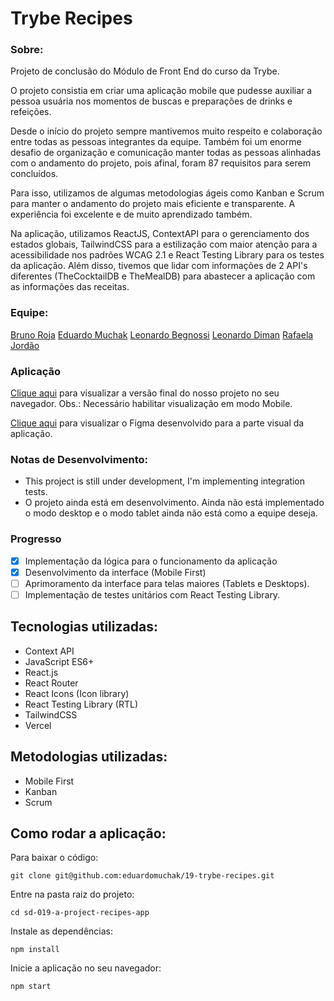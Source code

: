 # Trybe Recipes

### Sobre:

Projeto de conclusão do Módulo de Front End do curso da Trybe. 

O projeto consistia em criar uma aplicação mobile que pudesse auxiliar a pessoa usuária nos momentos de buscas e preparações de drinks e refeições.

Desde o início do projeto sempre mantivemos muito respeito e colaboração entre todas as pessoas integrantes da equipe. Também foi um enorme desafio de organização e comunicação manter todas as pessoas alinhadas com o andamento do projeto, pois afinal, foram 87 requisitos para serem concluídos.

Para isso, utilizamos de algumas metodologias ágeis como Kanban e Scrum para manter o andamento do projeto mais eficiente e transparente. A experiência foi excelente e de muito aprendizado também.

Na aplicação, utilizamos ReactJS, ContextAPI para o gerenciamento dos estados globais, TailwindCSS para a estilização com maior atenção para a acessibilidade nos padrões WCAG 2.1 e React Testing Library para os testes da aplicação. Além disso, tivemos que lidar com informações de 2 API's diferentes (TheCocktailDB e TheMealDB) para abastecer a aplicação com as informações das receitas.

### Equipe:

[Bruno Roja](https://www.linkedin.com/in/brunojlee/)
[Eduardo Muchak](https://www.linkedin.com/in/eduardomuchak/)
[Leonardo Begnossi](https://www.linkedin.com/in/leonardo-begnossi-41580a127/)
[Leonardo Diman](https://www.linkedin.com/in/leonardo-diman-martins-b16439173/)
[Rafaela Jordão](https://www.linkedin.com/in/jordaorafaela/)

### Aplicação
[Clique aqui](https://tryberecipes-eduardomuchak.vercel.app/) para visualizar a versão final do nosso projeto no seu navegador.
Obs.: Necessário habilitar visualização em modo Mobile.

[Clique aqui](https://www.figma.com/file/XQlM0bZO6lCxGkMJs4XZNw/Trybe-Recipes) para visualizar o Figma desenvolvido para a parte visual da aplicação.

### Notas de Desenvolvimento:

- This project is still under development, I'm implementing integration tests.
- O projeto ainda está em desenvolvimento. Ainda não está implementado o modo desktop e o modo tablet ainda não está como a equipe deseja.

### Progresso

- [X] Implementação da lógica para o funcionamento da aplicação
- [X] Desenvolvimento da interface (Mobile First)
- [ ] Aprimoramento da interface para telas maiores (Tablets e Desktops).
- [ ] Implementação de testes unitários com React Testing Library.

## Tecnologias utilizadas:

* Context API
* JavaScript ES6+
* React.js
* React Router
* React Icons (Icon library)
* React Testing Library (RTL)
* TailwindCSS
* Vercel

## Metodologias utilizadas:

* Mobile First
* Kanban
* Scrum

## Como rodar a aplicação:

Para baixar o código:
```
git clone git@github.com:eduardomuchak/19-trybe-recipes.git
```

Entre na pasta raiz do projeto:
```
cd sd-019-a-project-recipes-app 
```

Instale as dependências:
```
npm install 
```

Inicie a aplicação no seu navegador:
```
npm start 
```
